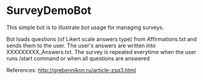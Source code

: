 # SurveyDemoBot

This simple bot is to illustrate bot usage for managing surveys.

Bot loads questions (of Likert scale answers type) from Affirmations.txt and sends them to the user. The user's answers are written into XXXXXXXXX_Answers.txt. The survey is repeated everytime when the user runs /start command or when all questions are answered

References:
http://grebennikon.ru/article-zsq3.html
